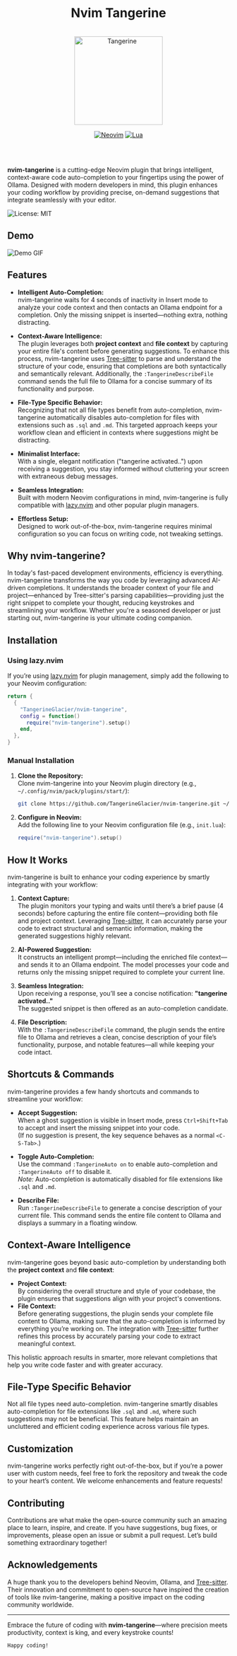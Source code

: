 
<div align="center">
  
# Nvim Tangerine
<br>

  <img src="/assets/tangerine.jpg" alt="Tangerine" width="200"/>
<br>

[![Neovim](https://img.shields.io/badge/Neovim%200.8+-green.svg?style=for-the-badge&logo=neovim)](https://neovim.io)
[![Lua](https://img.shields.io/badge/Lua-blue.svg?style=for-the-badge&logo=lua)](http://www.lua.org)
</div>
<br>
<br>

**nvim-tangerine** is a cutting-edge Neovim plugin that brings intelligent, context-aware code auto-completion to your fingertips using the power of Ollama. Designed with modern developers in mind, this plugin enhances your coding workflow by providing precise, on-demand suggestions that integrate seamlessly with your editor.

![License: MIT](https://img.shields.io/badge/License-MIT-blue.svg)

## Demo

![Demo GIF](assets/demo.gif)

## Features

- **Intelligent Auto-Completion:**  
  nvim-tangerine waits for 4 seconds of inactivity in Insert mode to analyze your code context and then contacts an Ollama endpoint for a completion. Only the missing snippet is inserted—nothing extra, nothing distracting.

- **Context-Aware Intelligence:**  
  The plugin leverages both **project context** and **file context** by capturing your entire file's content before generating suggestions. To enhance this process, nvim-tangerine uses [Tree-sitter](https://github.com/tree-sitter/tree-sitter) to parse and understand the structure of your code, ensuring that completions are both syntactically and semantically relevant. Additionally, the `:TangerineDescribeFile` command sends the full file to Ollama for a concise summary of its functionality and purpose.

- **File-Type Specific Behavior:**  
  Recognizing that not all file types benefit from auto-completion, nvim-tangerine automatically disables auto-completion for files with extensions such as `.sql` and `.md`. This targeted approach keeps your workflow clean and efficient in contexts where suggestions might be distracting.

- **Minimalist Interface:**  
  With a single, elegant notification ("tangerine activated..") upon receiving a suggestion, you stay informed without cluttering your screen with extraneous debug messages.

- **Seamless Integration:**  
  Built with modern Neovim configurations in mind, nvim-tangerine is fully compatible with [lazy.nvim](https://github.com/folke/lazy.nvim) and other popular plugin managers.

- **Effortless Setup:**  
  Designed to work out-of-the-box, nvim-tangerine requires minimal configuration so you can focus on writing code, not tweaking settings.

## Why nvim-tangerine?

In today's fast-paced development environments, efficiency is everything. nvim-tangerine transforms the way you code by leveraging advanced AI-driven completions. It understands the broader context of your file and project—enhanced by Tree-sitter's parsing capabilities—providing just the right snippet to complete your thought, reducing keystrokes and streamlining your workflow. Whether you're a seasoned developer or just starting out, nvim-tangerine is your ultimate coding companion.

## Installation

### Using lazy.nvim

If you’re using [lazy.nvim](https://github.com/folke/lazy.nvim) for plugin management, simply add the following to your Neovim configuration:

```lua
return {
  {
    "TangerineGlacier/nvim-tangerine",
    config = function()
      require("nvim-tangerine").setup()
    end,
  },
}
```

### Manual Installation

1. **Clone the Repository:**  
   Clone nvim-tangerine into your Neovim plugin directory (e.g., `~/.config/nvim/pack/plugins/start/`):

   ```sh
   git clone https://github.com/TangerineGlacier/nvim-tangerine.git ~/.config/nvim/pack/plugins/start/nvim-tangerine
   ```

2. **Configure in Neovim:**  
   Add the following line to your Neovim configuration file (e.g., `init.lua`):

   ```lua
   require("nvim-tangerine").setup()
   ```

## How It Works

nvim-tangerine is built to enhance your coding experience by smartly integrating with your workflow:

1. **Context Capture:**  
   The plugin monitors your typing and waits until there’s a brief pause (4 seconds) before capturing the entire file content—providing both file and project context. Leveraging [Tree-sitter](https://github.com/tree-sitter/tree-sitter), it can accurately parse your code to extract structural and semantic information, making the generated suggestions highly relevant.

2. **AI-Powered Suggestion:**  
   It constructs an intelligent prompt—including the enriched file context—and sends it to an Ollama endpoint. The model processes your code and returns only the missing snippet required to complete your current line.

3. **Seamless Integration:**  
   Upon receiving a response, you’ll see a concise notification: **"tangerine activated.."**  
   The suggested snippet is then offered as an auto-completion candidate.

4. **File Description:**  
   With the `:TangerineDescribeFile` command, the plugin sends the entire file to Ollama and retrieves a clean, concise description of your file’s functionality, purpose, and notable features—all while keeping your code intact.

## Shortcuts & Commands

nvim-tangerine provides a few handy shortcuts and commands to streamline your workflow:

- **Accept Suggestion:**  
  When a ghost suggestion is visible in Insert mode, press ``Ctrl+Shift+Tab`` to accept and insert the missing snippet into your code.  
  (If no suggestion is present, the key sequence behaves as a normal ``<C-S-Tab>``.)

- **Toggle Auto-Completion:**  
  Use the command ``:TangerineAuto on`` to enable auto-completion and ``:TangerineAuto off`` to disable it.  
  *Note:* Auto-completion is automatically disabled for file extensions like ``.sql`` and ``.md``.

- **Describe File:**  
  Run ``:TangerineDescribeFile`` to generate a concise description of your current file. This command sends the entire file content to Ollama and displays a summary in a floating window.

## Context-Aware Intelligence

nvim-tangerine goes beyond basic auto-completion by understanding both the **project context** and **file context**:
- **Project Context:**  
  By considering the overall structure and style of your codebase, the plugin ensures that suggestions align with your project's conventions.
- **File Context:**  
  Before generating suggestions, the plugin sends your complete file content to Ollama, making sure that the auto-completion is informed by everything you’re working on. The integration with [Tree-sitter](https://github.com/tree-sitter/tree-sitter) further refines this process by accurately parsing your code to extract meaningful context.

This holistic approach results in smarter, more relevant completions that help you write code faster and with greater accuracy.

## File-Type Specific Behavior

Not all file types need auto-completion. nvim-tangerine smartly disables auto-completion for file extensions like ``.sql`` and ``.md``, where such suggestions may not be beneficial. This feature helps maintain an uncluttered and efficient coding experience across various file types.

## Customization

nvim-tangerine works perfectly right out-of-the-box, but if you’re a power user with custom needs, feel free to fork the repository and tweak the code to your heart’s content. We welcome enhancements and feature requests!

## Contributing

Contributions are what make the open-source community such an amazing place to learn, inspire, and create. If you have suggestions, bug fixes, or improvements, please open an issue or submit a pull request. Let’s build something extraordinary together!

## Acknowledgements

A huge thank you to the developers behind Neovim, Ollama, and [Tree-sitter](https://github.com/tree-sitter/tree-sitter). Their innovation and commitment to open-source have inspired the creation of tools like nvim-tangerine, making a positive impact on the coding community worldwide.

---

Embrace the future of coding with **nvim-tangerine**—where precision meets productivity, context is king, and every keystroke counts!

`Happy coding!`
